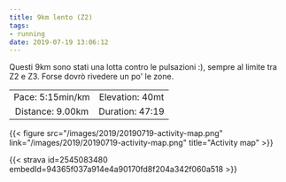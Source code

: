 ```yaml
---
title: 9km lento (Z2)
tags:
- running
date: 2019-07-19 13:06:12
---
```

Questi 9km sono stati una lotta contro le pulsazioni :), sempre al limite tra Z2 e Z3. Forse dovrò rivedere un po' le zone.

| | |
| :-: | :-: |
| Pace: 5:15min/km | Elevation: 40mt |
| Distance: 9.00km | Duration: 47:19 |



{{< figure src="/images/2019/20190719-activity-map.png" link="/images/2019/20190719-activity-map.png" title="Activity map" >}}


{{< strava id=2545083480 embedId=94365f037a914e4a90170fd8f204a342f060a518 >}}
